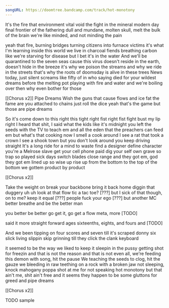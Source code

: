 ```yaml
---
songURL: https://doomtree.bandcamp.com/track/hot-monotony
---
```

It's the fire that environment vital void
the fight in the mineral modern day
final frontier of the fathering
dull and mundane, molten skull, melt the bulk of the brain
we're like minded, and not minding the pain

yeah that fire, burning bridges
turning citizens into furnace victims
it's what I'm learning inside this world we live in
charcoal fiends
breathing carbon like we're starving for disease
but I bet it's in the water
And we'll be quarantined to the seven seas
cause this virus doesn't reside in the earth, doesn't hide in the breeze
it's why we poison the streams
and why we ride in the streets
that's why the roots of doomsday is alive in these trees
News today, just silent screams
like fifty of in who saying died for your wildest dreams
before the melting pot playing with fire and water
and we're boiling over then why even bother
for those

[[Chorus x2]]
Pipe Dreams
Wish the guns that cause flows and ice fat the fame
are you attached to chains
just roll the dice
yeah that's the game
but those are pipe dreams

So it's come down to this right
this tight right fist right fist fight
bust my lip right
I heard that shit, I said what the kids like
it's midnight
you left the seeds with the TV to teach em
and all the eden that the preachers can feed em
but what's that cooking now
I smell a cook around
I see a rat that took a crown
I see a shook town
but you don't look around
you keep driving straight
It's a long ride for a mind to waste
find a designer define character
you're a Melrose slave
get your cell phone paid
dig your self own grave
so trap so played
sick days switch blades close range
and they got em, god they got em lined up
so wise up rise up
from the bottom to the top of the bottom
we gottem
product by product

[[Chorus x2]]

Take the weight on
break your backbone
bring it back home
diggin that duggery uh uh
look at that flow
tic a tac toe?
[???]
but I sick of that though, on to me?
keep it equal
[???] people
fuck your ego
[???]
but another MC better breathe and
be the better man

you better be better
go get it, go get a flow
meta, more [TODO]

said it more straight forward
ages sixteenths, eights, and fours and [TODO]

And we been tipping on four scores
and seven till it's scraped
donny six slick living slippin
skip grinning till they click the clank keyboard

it seemed to be the way we liked to keep it sleepin in the pussy getting shot for freezin
and that is not the reason
and that is not even all, we're feeding this demon with song, hit the pause
We teaching the seeds to clog, hit the gauze
we bleeding in raw
teething on a rock with a broken jaw
not sleeping, knock mahogany
poppa shot at me for not speaking hot monotony
but that ain't me, shit ain't free
and it seems they happen to be some gluttons for greed and pipe dreams

[[Chorus x2]]

TODO sample
